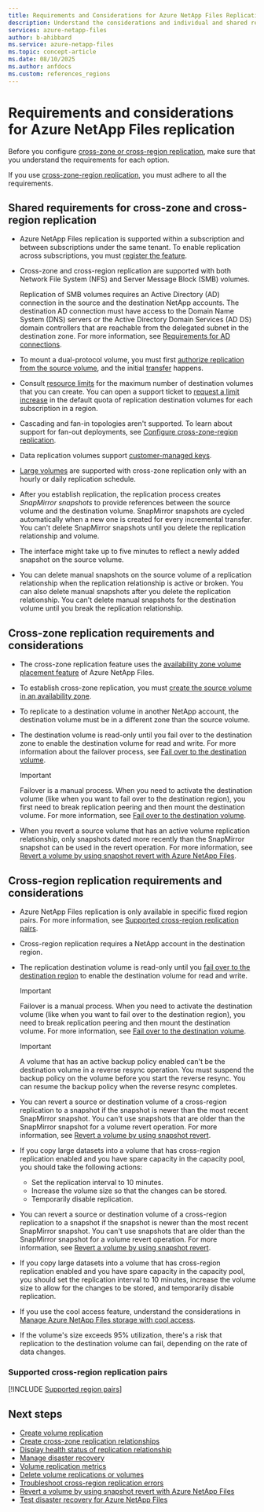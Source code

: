 ```yaml
---
title: Requirements and Considerations for Azure NetApp Files Replication 
description: Understand the considerations and individual and shared requirements for configuring Azure NetApp Files cross-zone and cross-region replication. 
services: azure-netapp-files
author: b-ahibbard
ms.service: azure-netapp-files
ms.topic: concept-article
ms.date: 08/10/2025
ms.author: anfdocs
ms.custom: references_regions
---
```

# Requirements and considerations for Azure NetApp Files replication 

Before you configure [cross-zone or cross-region replication](replication.md), make sure that you understand the requirements for each option. 

If you use [cross-zone-region replication](replication.md#cross-zone-region-replication), you must adhere to all the requirements. 

## Shared requirements for cross-zone and cross-region replication 

* Azure NetApp Files replication is supported within a subscription and between subscriptions under the same tenant. To enable replication across subscriptions, you must [register the feature](cross-region-replication-create-peering.md#register-for-cross-subscription-replication).

* Cross-zone and cross-region replication are supported with both Network File System (NFS) and Server Message Block (SMB) volumes.

    Replication of SMB volumes requires an Active Directory (AD) connection in the source and the destination NetApp accounts. The destination AD connection must have access to the Domain Name System (DNS) servers or the Active Directory Domain Services (AD DS) domain controllers that are reachable from the delegated subnet in the destination zone. For more information, see [Requirements for AD connections](create-active-directory-connections.md#requirements-for-active-directory-connections).

* To mount a dual-protocol volume, you must first [authorize replication from the source volume](cross-region-replication-create-peering.md#authorize-replication-from-the-source-volume), and the initial [transfer](cross-region-replication-display-health-status.md#display-replication-status) happens.

* Consult [resource limits](azure-netapp-files-resource-limits.md) for the maximum number of destination volumes that you can create. You can open a support ticket to [request a limit increase](azure-netapp-files-resource-limits.md#request-limit-increase) in the default quota of replication destination volumes for each subscription in a region.

* Cascading and fan-in topologies aren't supported. To learn about support for fan-out deployments, see [Configure cross-zone-region replication](cross-zone-region-replication-configure.md#requirements).

* Data replication volumes support [customer-managed keys](configure-customer-managed-keys.md).

* [Large volumes](large-volumes-requirements-considerations.md) are supported with cross-zone replication only with an hourly or daily replication schedule.

* After you establish replication, the replication process creates *SnapMirror snapshots* to provide references between the source volume and the destination volume. SnapMirror snapshots are cycled automatically when a new one is created for every incremental transfer. You can't delete SnapMirror snapshots until you delete the replication relationship and volume.

* The interface might take up to five minutes to reflect a newly added snapshot on the source volume.

* You can delete manual snapshots on the source volume of a replication relationship when the replication relationship is active or broken. You can also delete manual snapshots after you delete the replication relationship. You can't delete manual snapshots for the destination volume until you break the replication relationship.

## Cross-zone replication requirements and considerations

* The cross-zone replication feature uses the [availability zone volume placement feature](../reliability/reliability-netapp-files.md) of Azure NetApp Files.

* To establish cross-zone replication, you must [create the source volume in an availability zone](manage-availability-zone-volume-placement.md).

* To replicate to a destination volume in another NetApp account, the destination volume must be in a different zone than the source volume.

* The destination volume is read-only until you fail over to the destination zone to enable the destination volume for read and write. For more information about the failover process, see [Fail over to the destination volume](cross-region-replication-manage-disaster-recovery.md#fail-over-to-destination-volume).

    > [!IMPORTANT]
    > Failover is a manual process. When you need to activate the destination volume (like when you want to fail over to the destination region), you first need to break replication peering and then mount the destination volume. For more information, see [Fail over to the destination volume](cross-region-replication-manage-disaster-recovery.md#fail-over-to-destination-volume).

* When you revert a source volume that has an active volume replication relationship, only snapshots dated more recently than the SnapMirror snapshot can be used in the revert operation. For more information, see [Revert a volume by using snapshot revert with Azure NetApp Files](snapshots-revert-volume.md).

## Cross-region replication requirements and considerations

* Azure NetApp Files replication is only available in specific fixed region pairs. For more information, see [Supported cross-region replication pairs](#supported-region-pairs).

* Cross-region replication requires a NetApp account in the destination region.

* The replication destination volume is read-only until you [fail over to the destination region](cross-region-replication-manage-disaster-recovery.md#fail-over-to-destination-volume) to enable the destination volume for read and write.

    > [!IMPORTANT]
    > Failover is a manual process. When you need to activate the destination volume (like when you want to fail over to the destination region), you need to break replication peering and then mount the destination volume. For more information, see [Fail over to the destination volume](cross-region-replication-manage-disaster-recovery.md#fail-over-to-destination-volume).

    > [!IMPORTANT]
    > A volume that has an active backup policy enabled can't be the destination volume in a reverse resync operation. You must suspend the backup policy on the volume before you start the reverse resync. You can resume the backup policy when the reverse resync completes.

* You can revert a source or destination volume of a cross-region replication to a snapshot if the snapshot is newer than the most recent SnapMirror snapshot. You can't use snapshots that are older than the SnapMirror snapshot for a volume revert operation. For more information, see [Revert a volume by using snapshot revert](snapshots-revert-volume.md).

* If you copy large datasets into a volume that has cross-region replication enabled and you have spare capacity in the capacity pool, you should take the following actions:
   
   - Set the replication interval to 10 minutes.
   - Increase the volume size so that the changes can be stored.
   - Temporarily disable replication.

* You can revert a source or destination volume of a cross-region replication to a snapshot if the snapshot is newer than the most recent SnapMirror snapshot. You can't use snapshots that are older than the SnapMirror snapshot for a volume revert operation. For more information, see [Revert a volume by using snapshot revert](snapshots-revert-volume.md).

* If you copy large datasets into a volume that has cross-region replication enabled and you have spare capacity in the capacity pool, you should set the replication interval to 10 minutes, increase the volume size to allow for the changes to be stored, and temporarily disable replication.

* If you use the cool access feature, understand the considerations in [Manage Azure NetApp Files storage with cool access](manage-cool-access.md#considerations).

* If the volume's size exceeds 95% utilization, there's a risk that replication to the destination volume can fail, depending on the rate of data changes. 

### <a name="supported-region-pairs"></a>Supported cross-region replication pairs

[!INCLUDE [Supported region pairs](includes/region-pairs.md)]

## Next steps

* [Create volume replication](cross-region-replication-create-peering.md)
* [Create cross-zone replication relationships](create-cross-zone-replication.md)
* [Display health status of replication relationship](cross-region-replication-display-health-status.md)
* [Manage disaster recovery](cross-region-replication-manage-disaster-recovery.md)
* [Volume replication metrics](azure-netapp-files-metrics.md#replication)
* [Delete volume replications or volumes](cross-region-replication-delete.md)
* [Troubleshoot cross-region replication errors](troubleshoot-cross-region-replication.md)
* [Revert a volume by using snapshot revert with Azure NetApp Files](snapshots-revert-volume.md)
* [Test disaster recovery for Azure NetApp Files](test-disaster-recovery.md)